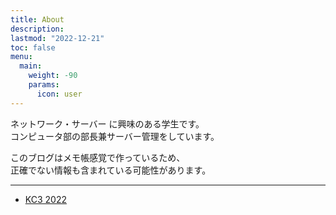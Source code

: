 ```yaml
---
title: About
description:
lastmod: "2022-12-21"
toc: false
menu:
  main:
    weight: -90
    params:
      icon: user
---
```


ネットワーク・サーバー に興味のある学生です。  
コンピュータ部の部長兼サーバー管理をしています。

このブログはメモ帳感覚で作っているため、  
正確でない情報も含まれている可能性があります。

---

- [KC3 2022](https://kc3.me/conf/study/461/)
